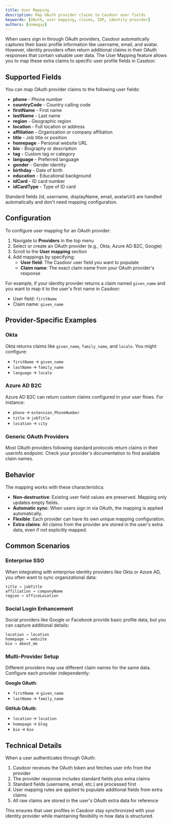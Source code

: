 ```yaml
---
title: User Mapping
description: Map OAuth provider claims to Casdoor user fields
keywords: [OAuth, user mapping, claims, IDP, identity provider]
authors: [nomeguy]
---
```


When users sign in through OAuth providers, Casdoor automatically captures their basic profile information like username, email, and avatar. However, identity providers often return additional claims in their OAuth responses that contain valuable user data. The User Mapping feature allows you to map these extra claims to specific user profile fields in Casdoor.

## Supported Fields

You can map OAuth provider claims to the following user fields:

- **phone** - Phone number
- **countryCode** - Country calling code
- **firstName** - First name
- **lastName** - Last name
- **region** - Geographic region
- **location** - Full location or address
- **affiliation** - Organization or company affiliation
- **title** - Job title or position
- **homepage** - Personal website URL
- **bio** - Biography or description
- **tag** - Custom tag or category
- **language** - Preferred language
- **gender** - Gender identity
- **birthday** - Date of birth
- **education** - Educational background
- **idCard** - ID card number
- **idCardType** - Type of ID card

Standard fields (id, username, displayName, email, avatarUrl) are handled automatically and don't need mapping configuration.

## Configuration

To configure user mapping for an OAuth provider:

1. Navigate to **Providers** in the top menu
2. Select or create an OAuth provider (e.g., Okta, Azure AD B2C, Google)
3. Scroll to the **User mapping** section
4. Add mappings by specifying:
   - **User field**: The Casdoor user field you want to populate
   - **Claim name**: The exact claim name from your OAuth provider's response

For example, if your identity provider returns a claim named `given_name` and you want to map it to the user's first name in Casdoor:

- User field: `firstName`
- Claim name: `given_name`

## Provider-Specific Examples

### Okta

Okta returns claims like `given_name`, `family_name`, and `locale`. You might configure:

- `firstName` → `given_name`
- `lastName` → `family_name`
- `language` → `locale`

### Azure AD B2C

Azure AD B2C can return custom claims configured in your user flows. For instance:

- `phone` → `extension_PhoneNumber`
- `title` → `jobTitle`
- `location` → `city`

### Generic OAuth Providers

Most OAuth providers following standard protocols return claims in their userinfo endpoint. Check your provider's documentation to find available claim names.

## Behavior

The mapping works with these characteristics:

- **Non-destructive**: Existing user field values are preserved. Mapping only updates empty fields.
- **Automatic sync**: When users sign in via OAuth, the mapping is applied automatically.
- **Flexible**: Each provider can have its own unique mapping configuration.
- **Extra claims**: All claims from the provider are stored in the user's extra data, even if not explicitly mapped.

## Common Scenarios

### Enterprise SSO

When integrating with enterprise identity providers like Okta or Azure AD, you often want to sync organizational data:

```text
title → jobTitle
affiliation → companyName
region → officeLocation
```

### Social Login Enhancement

Social providers like Google or Facebook provide basic profile data, but you can capture additional details:

```text
location → location
homepage → website
bio → about_me
```

### Multi-Provider Setup

Different providers may use different claim names for the same data. Configure each provider independently:

**Google OAuth**:

- `firstName` → `given_name`
- `lastName` → `family_name`

**GitHub OAuth**:

- `location` → `location`
- `homepage` → `blog`
- `bio` → `bio`

## Technical Details

When a user authenticates through OAuth:

1. Casdoor receives the OAuth token and fetches user info from the provider
2. The provider response includes standard fields plus extra claims
3. Standard fields (username, email, etc.) are processed first
4. User mapping rules are applied to populate additional fields from extra claims
5. All raw claims are stored in the user's OAuth extra data for reference

This ensures that user profiles in Casdoor stay synchronized with your identity provider while maintaining flexibility in how data is structured.
